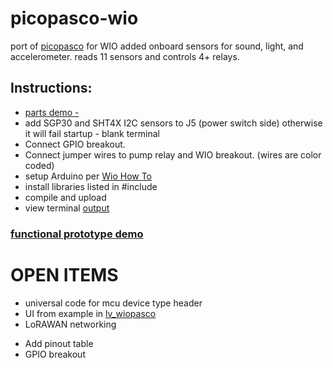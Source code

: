 # picopasco-wio
port of [picopasco](https://github.com/GrayHatGuy/picopasco) for WIO added onboard sensors for sound, light, and accelerometer. reads 11 sensors and controls 4+ relays.

## Instructions:

- [parts demo - ](https://youtu.be/lR3D1bXBkDE)
- add SGP30 and SHT4X I2C sensors to J5 (power switch side) otherwise it will fail startup - blank terminal
- Connect GPIO breakout.  
- Connect jumper wires to pump relay and WIO breakout. (wires are color coded)
- setup Arduino per [Wio How To](https://wiki.seeedstudio.com/Wio-Terminal-Getting-Started/)
- install libraries listed in #include 
- compile and upload
- view terminal [output](https://youtu.be/uyEobShH6yY)

### [functional prototype demo](https://youtu.be/b17KJY9SBbU)

# OPEN ITEMS

* universal code for mcu device type header
* UI from example in [lv_wiopasco](https://github.com/GrayHatGuy/lv_wiopasco)
* LoRAWAN networking
+ Add pinout table
+ GPIO breakout
